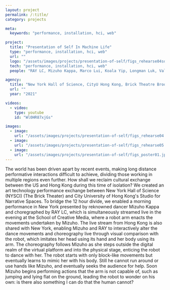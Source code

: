 ```yaml
---
layout: project
permalink: /:title/
category: projects

meta:
  keywords: "performance, installation, hci, web"

project:
  title: "Presentation of Self In Machine Life"
  type: "performance, installation, hci, web"
  url: ""
  logo: "/assets/images/projects/presentation-of-self/figs_rehearse04square.jpg"
  tech: "performance, installation, hci, web"
  people: "RAY LC, Mizuho Kappa, Marco Lui, Koala Yip, Longman Luk, Valerie Mak, Zijing Song"

agency:
  title: "New York Hall of Science, CityU Hong Kong, Brick Theatre Brooklyn, NY Foundation for the Arts"
  url: ""
  year: "2021"

videos:
  - video:
    type: youtube
    id: "Wl0HR87xjGs"

images:
  - image:
    url: "/assets/images/projects/presentation-of-self/figs_rehearse04.jpg"
  - image:
    url: "/assets/images/projects/presentation-of-self/figs_rehearse05.jpg"
  - image:
    url: "/assets/images/projects/presentation-of-self/figs_poster01.jpg"
---
```

<p>The world has been driven apart by recent events, making long distance performative interactions difficult to achieve, dividing those working in multiple regions even further. How shall we reclaim cultural exchange between the US and Hong Kong during this time of isolation? We created an art technology performance exchange between New York Hall of Science (NYSCI) (The Brick Theater) and City University of Hong Kong's Studio for Narrative Spaces. To bridge the 12 hour divide, we enabled a morning performance in New York presented by reknowned dancer Mizuho Kappa and choregraphed by RAY LC, which is simultaneously streamed live in the evening at the School of Creative Media, where a robot arm enacts the movements undertaken by Mizuho. The live stream from Hong Kong is also shared with New York, enabling Mizuho and RAY to interactively alter the dance movements and choreography live through visual comparison with the robot, which imitates her head using its hand and her body using its arm. The choreography follows Mizuho as she steps outside the digital realm of the virtual platform and into the physical stage, enticing the robot to dance with her. The robot starts with only block-like movements but eventually learns to mimic her with his body. Still he cannot run around or use hands like Mizuho, and eventually seeks the audience for help. Soon Mizuho begins performing actions that the arm is not capable of, such as jumping and lying flat on the ground, leading the robot to wonder on his own: is there also something I can do that the human cannot?</p>
